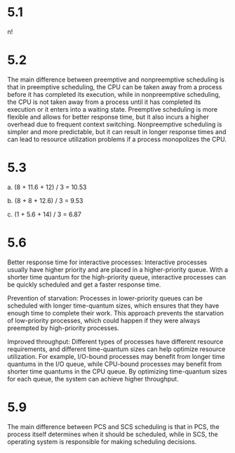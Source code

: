 # 5.1 

n!

# 5.2

The main difference between preemptive and nonpreemptive scheduling is that in preemptive scheduling, the CPU can be taken away from a process before it has completed its execution, while in nonpreemptive scheduling, the CPU is not taken away from a process until it has completed its execution or it enters into a waiting state. Preemptive scheduling is more flexible and allows for better response time, but it also incurs a higher overhead due to frequent context switching. Nonpreemptive scheduling is simpler and more predictable, but it can result in longer response times and can lead to resource utilization problems if a process monopolizes the CPU.

# 5.3

a. (8 + 11.6 + 12) / 3 = 10.53

b. (8 + 8 + 12.6) / 3 = 9.53

c. (1 + 5.6 + 14) / 3 = 6.87

# 5.6

Better response time for interactive processes: Interactive processes usually have higher priority and are placed in a higher-priority queue. With a shorter time quantum for the high-priority queue, interactive processes can be quickly scheduled and get a faster response time.

Prevention of starvation: Processes in lower-priority queues can be scheduled with longer time-quantum sizes, which ensures that they have enough time to complete their work. This approach prevents the starvation of low-priority processes, which could happen if they were always preempted by high-priority processes.

Improved throughput: Different types of processes have different resource requirements, and different time-quantum sizes can help optimize resource utilization. For example, I/O-bound processes may benefit from longer time quantums in the I/O queue, while CPU-bound processes may benefit from shorter time quantums in the CPU queue. By optimizing time-quantum sizes for each queue, the system can achieve higher throughput.

# 5.9

The main difference between PCS and SCS scheduling is that in PCS, the process itself determines when it should be scheduled, while in SCS, the operating system is responsible for making scheduling decisions.
